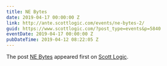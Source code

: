 ```yaml
---
title: NE Bytes
date: 2019-04-17 00:00:00 Z
link: http://ante.scottlogic.com/events/ne-bytes-2/
guid: https://www.scottlogic.com/?post_type=events&p=5840
eventDate: 2019-04-17 00:00:00 Z
pubDateTime: 2019-04-12 08:22:05 Z
---
```


<p>The post <a rel="nofollow" href="http://ante.scottlogic.com/events/ne-bytes-2/">NE Bytes</a> appeared first on <a rel="nofollow" href="http://ante.scottlogic.com">Scott Logic</a>.</p>